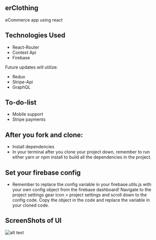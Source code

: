 ## erClothing
eCommerce app using react

## Technologies Used
- React-Router
- Context Api
- Firebase

Future updates will utilize:
- Redux
- Stripe-Api
- GraphQL

## To-do-list
- Mobile support
- Stripe payments

## After you fork and clone:
- Install dependencies
- In your terminal after you clone your project down, remember to run either yarn or npm install to build all the dependencies in the project.

## Set your firebase config
- Remember to replace the config variable in your firebase.utils.js with your own config object from the firebase dashboard! Navigate to the project settings gear icon > project settings and scroll down to the config code. Copy the object in the code and replace the variable in your cloned code.

## ScreenShots of UI
![alt text]()

